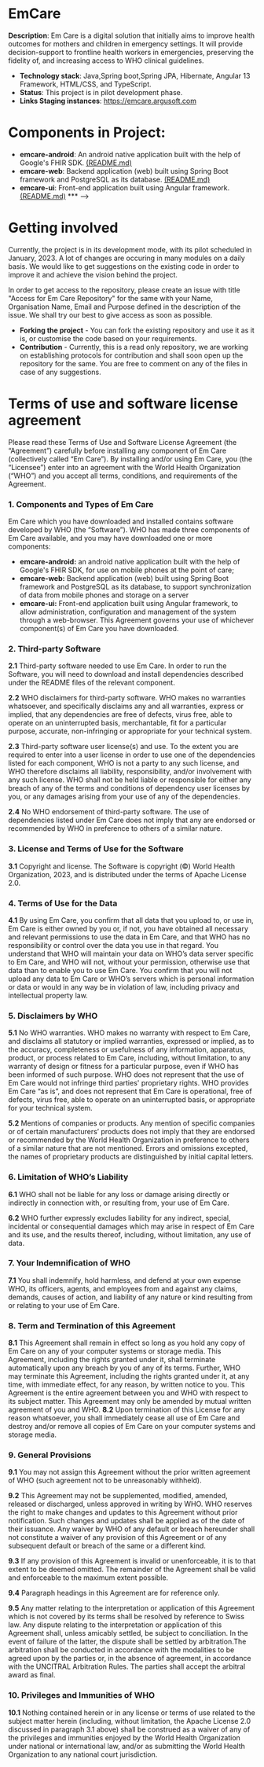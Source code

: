 # EmCare

 **Description**: Em Care is a digital solution that initially aims to improve health outcomes for mothers and children in emergency settings. It will provide decision-support to frontline health workers in emergencies, preserving the fidelity of, and increasing access to WHO clinical guidelines.

   - **Technology stack**: Java,Spring boot,Spring JPA, Hibernate, Angular 13 Framework, HTML/CSS, and TypeScript.
   - **Status**: This project is in pilot development phase.
   - **Links Staging instances**: https://emcare.argusoft.com
# Components in Project:

- **emcare-android**: An android native application built with the help of Google's FHIR SDK.  [(README.md)](/emcare-android/README.md)
- **emcare-web**: Backend application (web) built using Spring Boot framework and PostgreSQL as its database. [(README.md)](/emcare-web/README.md)
- **emcare-ui**: Front-end application built using Angular framework. [(README.md)](/emcare-ui/README.md)
*** -->
# Getting involved

Currently, the project is in its development mode, with its pilot scheduled in January, 2023. A lot of changes are occuring in many modules on a daily basis. We would like to get suggestions on the existing code in order to improve it and achieve the vision behind the project. 

In order to get access to the repository, please create an issue with title "Access for Em Care Repository" for the same with your Name, Organisation Name, Email and Purpose defined in the description of the issue. We shall try our best to give access as soon as possible. 

- **Forking the project** - You can fork the existing repository and use it as it is, or customise the code based on your requirements. 
- **Contribution** - Currently, this is a read only repository, we are working on establishing protocols for contribution and shall soon open up the repository for the same. You are free to comment on any of the files in case of any suggestions. 

# Terms of use and software license agreement
Please read these Terms of Use and Software License Agreement (the “Agreement”) carefully before installing any component of Em Care (collectively called “Em Care”).
By installing and/or using Em Care, you (the “Licensee”) enter into an agreement with the World Health Organization (“WHO”) and you accept all terms, conditions, and requirements of the Agreement. 

  ### 1. Components and Types of Em Care
  Em Care which you have downloaded and installed contains software developed by WHO (the “Software”).  WHO has made three components of Em Care available, and you may have downloaded one or more components: 

  - **emcare-android:** an android native application built with the help of Google's FHIR SDK, for use on mobile phones at the point of care;
  - **emcare-web:** Backend application (web) built using Spring Boot framework and PostgreSQL as its database, to support synchronization of data from mobile phones and storage on a server
  - **emcare-ui:** Front-end application built using Angular framework, to allow administration, configuration and management of the system through a web-browser.
  This Agreement governs your use of whichever component(s) of Em Care you have downloaded. 
  ### 2. Third-party Software  
   **2.1**  Third-party software needed to use Em Care.  In order to run the Software, you will need to download and install dependencies described under the README files of the relevant component. 

   **2.2** WHO disclaimers for third-party software. WHO makes no warranties whatsoever, and specifically disclaims any and all warranties, express or implied, that any dependencies are free of defects, virus free, able to operate on an uninterrupted basis, merchantable, fit for a particular purpose, accurate, non-infringing or appropriate for your technical system.  

   **2.3** Third-party software user license(s) and use.  To the extent you are required to enter into a user license in order to use one of the dependencies listed for each component, WHO is not a party to any such license, and WHO therefore disclaims all liability, responsibility, and/or involvement with any such license. WHO shall not be held liable or responsible for either any breach of any of the terms and conditions of dependency user licenses by you, or any damages arising from your use of any of the dependencies.

   **2.4** No WHO endorsement of third-party software.  The use of dependencies listed under Em Care does not imply that any are endorsed or recommended by WHO in preference to others of a similar nature.
  ### 3. License and Terms of Use for the Software

  **3.1** Copyright and license. The Software is copyright (©) World Health Organization, 2023, and is distributed under the terms of Apache License 2.0.

  ### 4. Terms of Use for the Data

  **4.1** By using Em Care, you confirm that all data that you upload to, or use in, Em Care is either owned by you or, if not, you have obtained all necessary and relevant permissions to use the data in Em Care, and that WHO has no responsibility or control over the data you use in that regard. You understand that WHO will maintain your data on WHO’s data server specific to Em Care, and WHO will not, without your permission, otherwise use that data than to enable you to use Em Care. You confirm that you will not upload any data to Em Care or WHO’s servers which is personal information or data or would in any way be in violation of law, including privacy and intellectual property law.

  ### 5. Disclaimers by WHO 

  **5.1**  No WHO warranties.  WHO makes no warranty with respect to Em Care, and disclaims all statutory or implied warranties, expressed or implied, as to the accuracy, completeness or usefulness of any information, apparatus, product, or process related to Em Care, including, without limitation, to any warranty of design or fitness for a particular purpose, even if WHO has been informed of such purpose. WHO does not represent that the use of Em Care would not infringe third parties' proprietary rights.  WHO provides Em Care “as is”, and does not represent that Em Care is operational, free of defects, virus free, able to operate on an uninterrupted basis, or appropriate for your technical system. 

  **5.2**  Mentions of companies or products. Any mention of specific companies or of certain manufacturers’ products does not imply that they are endorsed or recommended by the World Health Organization in preference to others of a similar nature that are not mentioned. Errors and omissions excepted, the names of proprietary products are distinguished by initial capital letters.

  ### 6. Limitation of WHO’s Liability

  **6.1**  WHO shall not be liable for any loss or damage arising directly or indirectly in connection with, or resulting from, your use of Em Care.

  **6.2** WHO further expressly excludes liability for any indirect, special, incidental or consequential damages which may arise in respect of Em Care and its use, and the results thereof, including, without limitation, any use of data.

  ### 7. Your Indemnification of WHO

  **7.1**  You shall indemnify, hold harmless, and defend at your own expense WHO, its officers, agents, and employees from and against any claims, demands, causes of action, and liability of any nature or kind resulting from or relating to your use of Em Care.

  ### 8. Term and Termination of this Agreement

  **8.1** This Agreement shall remain in effect so long as you hold any copy of Em Care on any of your computer systems or storage media. This Agreement, including the rights granted under it, shall terminate automatically upon any breach by you of any of its terms. Further, WHO may terminate this Agreement, including the rights granted under it, at any time, with immediate effect, for any reason, by written notice to you.  This Agreement is the entire agreement between you and WHO with respect to its subject matter.  This Agreement may only be amended by mutual written agreement of you and WHO.
  **8.2**  Upon termination of this License for any reason whatsoever, you shall immediately cease all use of Em Care and destroy and/or remove all copies of Em Care on your computer systems and storage media.

  ### 9. General Provisions

  **9.1**  You may not assign this Agreement without the prior written agreement of WHO (such agreement not to be unreasonably withheld).

  **9.2**  This Agreement may not be supplemented, modified, amended, released or discharged, unless approved in writing by WHO. WHO reserves the right to make changes and updates to this Agreement without prior notification. Such changes and updates shall be applied as of the date of their issuance. Any waiver by WHO of any default or breach hereunder shall not constitute a waiver of any provision of this Agreement or of any subsequent default or breach of the same or a different kind.

  **9.3**  If any provision of this Agreement is invalid or unenforceable, it is to that extent to be deemed omitted. The remainder of the Agreement shall be valid and enforceable to the maximum extent possible.

  **9.4**  Paragraph headings in this Agreement are for reference only.

  **9.5**  Any matter relating to the interpretation or application of this Agreement which is not covered by its terms shall be resolved by reference to Swiss law. Any dispute relating to the interpretation or application of this Agreement shall, unless amicably settled, be subject to conciliation. In the event of failure of the latter, the dispute shall be settled by arbitration.The arbitration shall be conducted in accordance with the modalities to be agreed upon by the parties or, in the absence of agreement, in accordance with the UNCITRAL Arbitration Rules. The parties shall accept the arbitral award as final.

  ### 10. Privileges and Immunities of WHO

  **10.1**  Nothing contained herein or in any license or terms of use related to the subject matter herein (including, without limitation, the Apache License 2.0 discussed in paragraph 3.1 above) shall be construed as a waiver of any of the privileges and immunities enjoyed by the World Health Organization under national or international law, and/or as submitting the World Health Organization to any national court jurisdiction. 